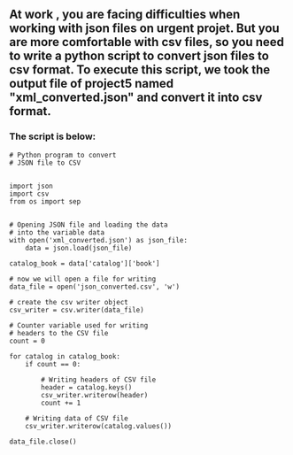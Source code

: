 ## At work , you are facing difficulties when working with json files on urgent projet. But you are more comfortable with csv files, so you need to write a python script to convert json files to csv format. To execute this script, we took the output file of project5 named "xml_converted.json" and convert it into csv format.

### The script is below:

```
# Python program to convert
# JSON file to CSV


import json
import csv
from os import sep


# Opening JSON file and loading the data
# into the variable data
with open('xml_converted.json') as json_file:
	data = json.load(json_file)

catalog_book = data['catalog']['book']

# now we will open a file for writing
data_file = open('json_converted.csv', 'w')

# create the csv writer object
csv_writer = csv.writer(data_file)

# Counter variable used for writing
# headers to the CSV file
count = 0

for catalog in catalog_book:
	if count == 0:

		# Writing headers of CSV file
		header = catalog.keys()
		csv_writer.writerow(header)
		count += 1

	# Writing data of CSV file
	csv_writer.writerow(catalog.values())

data_file.close()

```
